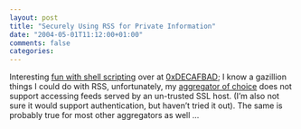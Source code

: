 ```yaml
---
layout: post
title: "Securely Using RSS for Private Information"
date: "2004-05-01T11:12:00+01:00"
comments: false
categories: 
---
```


<p>Interesting <a href="http://www.decafbad.com/blog/2004/04/30/fun_with_shell_scripting">fun with shell scripting</a> over at <a href="http://www.decafbad.com/">0xDECAFBAD</a>; I know a gazillion things I could do with RSS, unfortunately, my <a href="http://ranchero.com/netnewswire/">aggregator of choice</a> does not support accessing feeds served by an un-trusted SSL host. (I&#8217;m also not sure it would support authentication, but haven&#8217;t tried it out). The same is probably true for most other aggregators as well &#8230;</p>


